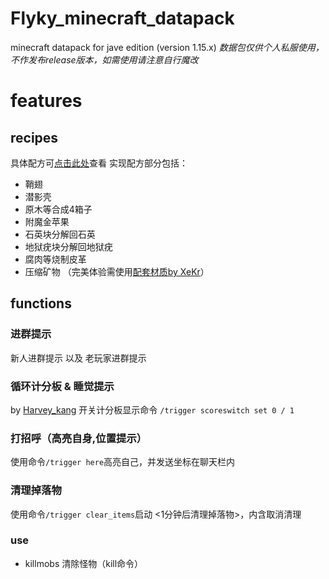 # Flyky_minecraft_datapack
minecraft datapack for jave edition (version 1.15.x) 
*数据包仅供个人私服使用，不作发布release版本，如需使用请注意自行魔改*

# features
## recipes
具体配方可[点击此处](https://github.com/Flyky/Flyky_minecraft_datapack/blob/master/data/flyky/recipes/README.md)查看
实现配方部分包括：
- 鞘翅
- 潜影壳
- 原木等合成4箱子
- 附魔金苹果
- 石英块分解回石英
- 地狱疣块分解回地狱疣
- 腐肉等烧制皮革
- 压缩矿物 （完美体验需使用[配套材质by XeKr](https://assets4.flyky.top/dl/minecraft/压缩矿物块.zip)）
  

## functions
### 进群提示
新人进群提示 以及 老玩家进群提示

### 循环计分板 & 睡觉提示
by [Harvey_kang](https://github.com/Harveykang)
开关计分板显示命令 `/trigger scoreswitch set 0 / 1`

### 打招呼（高亮自身,位置提示）
使用命令`/trigger here`高亮自己，并发送坐标在聊天栏内

### 清理掉落物
使用命令`/trigger clear_items`启动 <1分钟后清理掉落物>，内含取消清理

### use
- killmobs 清除怪物（kill命令）